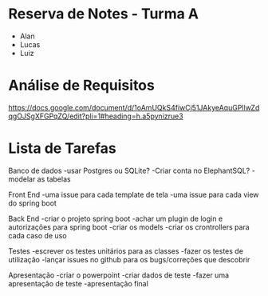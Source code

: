 # Reserva de Notes - Turma A
- Alan
- Lucas
- Luiz

# Análise de Requisitos
https://docs.google.com/document/d/1oAmUQkS4fiwCj51JAkyeAquGPllwZdqgOJSgXFGPqZQ/edit?pli=1#heading=h.a5pynizrue3

# Lista de Tarefas

Banco de dados
-usar Postgres ou SQLite?
-Criar conta no ElephantSQL?
-modelar as tabelas

Front End
-uma issue para cada template de tela
-uma issue para cada view do spring boot

Back End
-criar o projeto spring boot
-achar um plugin de login e autorizações para spring boot
-criar os models
-criar os crontrollers para cada caso de uso

Testes
-escrever os testes unitários para as classes
-fazer os testes de utilização
-lançar issues no github para os bugs/correções que descobrir

Apresentação
-criar o powerpoint
-criar dados de teste
-fazer uma apresentação de teste
-apresentação final
